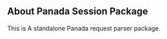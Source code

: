 About Panada Session Package
----------------------------

This is A standalone Panada request parser package.